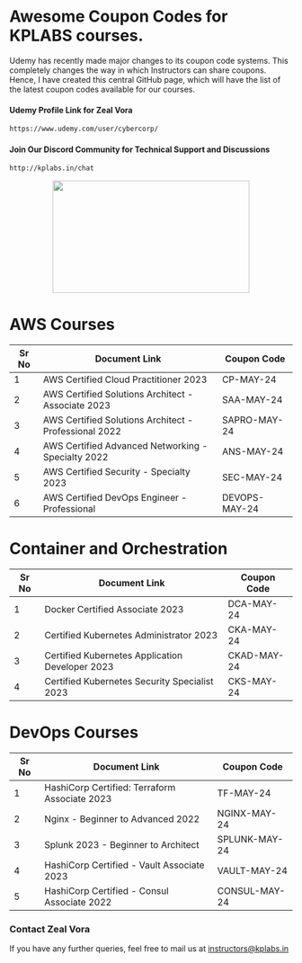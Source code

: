# Awesome Coupon Codes for KPLABS courses.

Udemy has recently made major changes to its coupon code systems. This completely changes the way in which Instructors can share coupons. Hence, I have created this central GitHub page, which will have the list of the latest coupon codes available for our courses.

#### Udemy Profile Link for Zeal Vora

```sh
https://www.udemy.com/user/cybercorp/
```
#### Join Our Discord Community for Technical Support and Discussions

```sh
http://kplabs.in/chat
```
<p align="center">
  <img width="350" height="200" src="https://i.ibb.co/b3jFkkk/discord-terraform.png">
</p>


# AWS Courses 

| Sr No | Document Link | Coupon Code |
| ------ | ------ | ------ |
| 1 |AWS Certified Cloud Practitioner 2023 | CP-MAY-24 | 
| 2 |AWS Certified Solutions Architect - Associate  2023| SAA-MAY-24 |
| 3 |AWS Certified Solutions Architect - Professional 2022 | SAPRO-MAY-24 |
| 4 |AWS Certified Advanced Networking - Specialty 2022 | ANS-MAY-24 |
| 5 |AWS Certified Security - Specialty 2023 | SEC-MAY-24 |
| 6 |AWS Certified DevOps Engineer - Professional | DEVOPS-MAY-24 |

# Container and Orchestration

| Sr No | Document Link | Coupon Code |
| ------ | ------ | ------ |
| 1 | Docker Certified Associate 2023 | DCA-MAY-24 | 
| 2 | Certified Kubernetes Administrator 2023 | CKA-MAY-24 | 
| 3 | Certified Kubernetes Application Developer 2023 | CKAD-MAY-24 | 
| 4 | Certified Kubernetes Security Specialist 2023 | CKS-MAY-24 | 

# DevOps Courses

| Sr No | Document Link | Coupon Code |
| ------ | ------ | ------ |
| 1 | HashiCorp Certified: Terraform Associate 2023 | TF-MAY-24 | 
| 2 | Nginx - Beginner to Advanced 2022 | NGINX-MAY-24 | 
| 3 | Splunk 2023 - Beginner to Architect | SPLUNK-MAY-24 | 
| 4 | HashiCorp Certified - Vault Associate 2023 | VAULT-MAY-24 | 
| 5 | HashiCorp Certified - Consul Associate 2022 | CONSUL-MAY-24	 | 




### Contact Zeal Vora
If you have any further queries, feel free to mail us at instructors@kplabs.in
